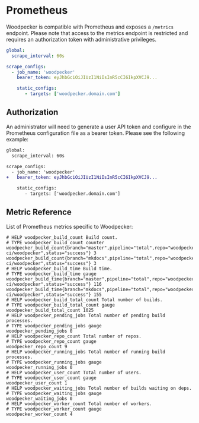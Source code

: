 # Prometheus

Woodpecker is compatible with Prometheus and exposes a `/metrics` endpoint. Please note that access to the metrics endpoint is restricted and requires an authorization token with administrative privileges.

```yaml
global:
  scrape_interval: 60s

scrape_configs:
  - job_name: 'woodpecker'
    bearer_token: eyJhbGciOiJIUzI1NiIsInR5cCI6IkpXVCJ9...

    static_configs:
       - targets: ['woodpecker.domain.com']
```

## Authorization

An administrator will need to generate a user API token and configure in the Prometheus configuration file as a bearer token. Please see the following example:

```diff
global:
  scrape_interval: 60s

scrape_configs:
  - job_name: 'woodpecker'
+   bearer_token: eyJhbGciOiJIUzI1NiIsInR5cCI6IkpXVCJ9...

    static_configs:
       - targets: ['woodpecker.domain.com']
```

## Metric Reference

List of Prometheus metrics specific to Woodpecker:

```
# HELP woodpecker_build_count Build count.
# TYPE woodpecker_build_count counter
woodpecker_build_count{branch="master",pipeline="total",repo="woodpecker-ci/woodpecker",status="success"} 3
woodpecker_build_count{branch="mkdocs",pipeline="total",repo="woodpecker-ci/woodpecker",status="success"} 3
# HELP woodpecker_build_time Build time.
# TYPE woodpecker_build_time gauge
woodpecker_build_time{branch="master",pipeline="total",repo="woodpecker-ci/woodpecker",status="success"} 116
woodpecker_build_time{branch="mkdocs",pipeline="total",repo="woodpecker-ci/woodpecker",status="success"} 155
# HELP woodpecker_build_total_count Total number of builds.
# TYPE woodpecker_build_total_count gauge
woodpecker_build_total_count 1025
# HELP woodpecker_pending_jobs Total number of pending build processes.
# TYPE woodpecker_pending_jobs gauge
woodpecker_pending_jobs 0
# HELP woodpecker_repo_count Total number of repos.
# TYPE woodpecker_repo_count gauge
woodpecker_repo_count 9
# HELP woodpecker_running_jobs Total number of running build processes.
# TYPE woodpecker_running_jobs gauge
woodpecker_running_jobs 0
# HELP woodpecker_user_count Total number of users.
# TYPE woodpecker_user_count gauge
woodpecker_user_count 1
# HELP woodpecker_waiting_jobs Total number of builds waiting on deps.
# TYPE woodpecker_waiting_jobs gauge
woodpecker_waiting_jobs 0
# HELP woodpecker_worker_count Total number of workers.
# TYPE woodpecker_worker_count gauge
woodpecker_worker_count 4
```
